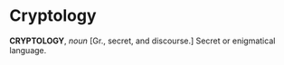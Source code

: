 # Cryptology

**CRYPTOLOGY**, _noun_ \[Gr., secret, and discourse.\] Secret or enigmatical language.